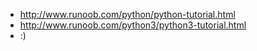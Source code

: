 
* http://www.runoob.com/python/python-tutorial.html
* http://www.runoob.com/python3/python3-tutorial.html
* :)
